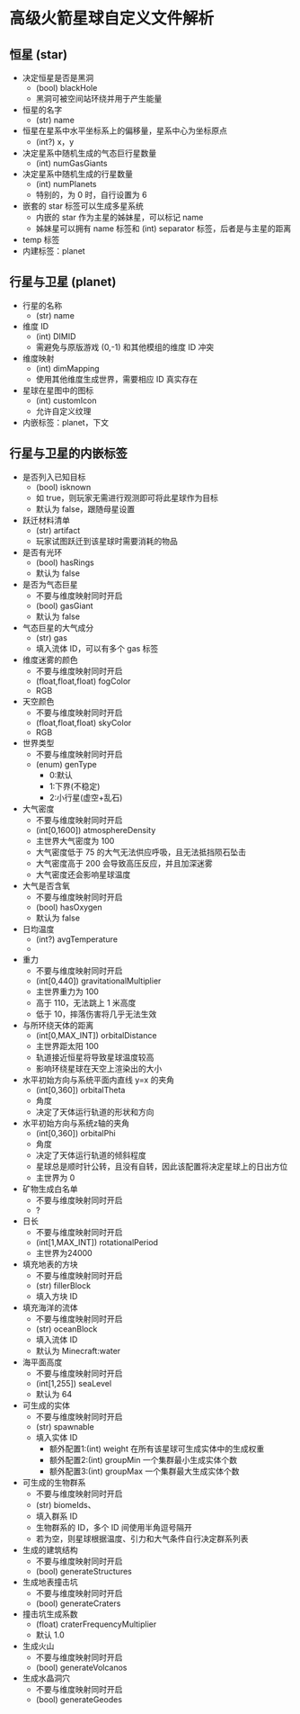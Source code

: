 # 高级火箭星球自定义文件解析
## 恒星 (star)
* 决定恒星是否是黑洞
  * (bool) blackHole
  * 黑洞可被空间站环绕并用于产生能量
* 恒星的名字
  * (str) name
* 恒星在星系中水平坐标系上的偏移量，星系中心为坐标原点
  * (int?) x，y
* 决定星系中随机生成的气态巨行星数量
  * (int) numGasGiants
* 决定星系中随机生成的行星数量
  * (int) numPlanets
  * 特别的，为 0 时，自行设置为 6
* 嵌套的 star 标签可以生成多星系统
  * 内嵌的 star 作为主星的姊妹星，可以标记 name
  * 姊妹星可以拥有 name 标签和 (int) separator 标签，后者是与主星的距离
* temp 标签
* 内建标签：planet

## 行星与卫星 (planet)
* 行星的名称
  * (str) name
* 维度 ID 
  * (int) DIMID
  * 需避免与原版游戏 (0,-1) 和其他模组的维度 ID 冲突
* 维度映射
  * (int) dimMapping
  * 使用其他维度生成世界，需要相应 ID 真实存在
* 星球在星图中的图标
  * (int) customIcon
  * 允许自定义纹理
* 内嵌标签：planet，下文
  
## 行星与卫星的内嵌标签
* 是否列入已知目标
  * (bool) isknown
  * 如 true，则玩家无需进行观测即可将此星球作为目标
  * 默认为 false，跟随母星设置
* 跃迁材料清单
  * (str) artifact
  * 玩家试图跃迁到该星球时需要消耗的物品
* 是否有光环
  * (bool) hasRings
  * 默认为 false
* 是否为气态巨星
  * 不要与维度映射同时开启
  * (bool) gasGiant
  * 默认为 false
* 气态巨星的大气成分
  * (str) gas
  * 填入流体 ID，可以有多个 gas 标签
* 维度迷雾的颜色
  * 不要与维度映射同时开启
  * (float,float,float) fogColor
  * RGB
* 天空颜色
  * 不要与维度映射同时开启
  * (float,float,float) skyColor
  * RGB
* 世界类型
  * 不要与维度映射同时开启
  * (enum) genType
    * 0:默认 
    * 1:下界(不稳定)
    * 2:小行星(虚空+乱石)
* 大气密度
  * 不要与维度映射同时开启
  * (int[0,1600]) atmosphereDensity
  * 主世界大气密度为 100
  * 大气密度低于 75 的大气无法供应呼吸，且无法抵挡陨石坠击
  * 大气密度高于 200 会导致高压反应，并且加深迷雾
  * 大气密度还会影响星球温度
* 大气是否含氧
  * 不要与维度映射同时开启
  * (bool) hasOxygen
  * 默认为 false
* 日均温度
  * (int?) avgTemperature
  * 
* 重力
  * 不要与维度映射同时开启
  * (int[0,440]) gravitationalMultiplier
  * 主世界重力为 100
  * 高于 110，无法跳上 1 米高度
  * 低于 10，摔落伤害将几乎无法生效
* 与所环绕天体的距离
  * (int[0,MAX_INT]) orbitalDistance
  * 主世界距太阳 100
  * 轨道接近恒星将导致星球温度较高
  * 影响环绕星球在天空上渲染出的大小
* 水平初始方向与系统平面内直线 y=x 的夹角
  * (int[0,360]) orbitalTheta
  * 角度
  * 决定了天体运行轨道的形状和方向
* 水平初始方向与系统z轴的夹角
  * (int[0,360]) orbitalPhi
  * 角度
  * 决定了天体运行轨道的倾斜程度
  * 星球总是顺时针公转，且没有自转，因此该配置将决定星球上的日出方位
  * 主世界为 0
* 矿物生成白名单
  * 不要与维度映射同时开启
  * ?
* 日长
  * 不要与维度映射同时开启
  * (int[1,MAX_INT]) rotationalPeriod
  * 主世界为24000
* 填充地表的方块
  * 不要与维度映射同时开启
  * (str) fillerBlock
  * 填入方块 ID
* 填充海洋的流体
  * 不要与维度映射同时开启
  * (str) oceanBlock
  * 填入流体 ID
  * 默认为 Minecraft:water
* 海平面高度 
  * 不要与维度映射同时开启
  * (int[1,255]) seaLevel
  * 默认为 64
* 可生成的实体
  * 不要与维度映射同时开启
  * (str) spawnable
  * 填入实体 ID
    * 额外配置1:(int) weight 在所有该星球可生成实体中的生成权重
    * 额外配置2:(int) groupMin 一个集群最小生成实体个数
    * 额外配置3:(int) groupMax 一个集群最大生成实体个数
* 可生成的生物群系
  * 不要与维度映射同时开启
  * (str) biomeIds、
  * 填入群系 ID
  * 生物群系的 ID，多个 ID 间使用半角逗号隔开
  * 若为空，则星球根据温度、引力和大气条件自行决定群系列表
* 生成的建筑结构
  * 不要与维度映射同时开启
  * (bool) generateStructures
* 生成地表撞击坑
  * 不要与维度映射同时开启
  * (bool) generateCraters
* 撞击坑生成系数
  * (float) craterFrequencyMultiplier
  * 默认 1.0
* 生成火山
  * 不要与维度映射同时开启
  * (bool) generateVolcanos
* 生成水晶洞穴
  * 不要与维度映射同时开启
  * (bool) generateGeodes
